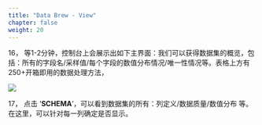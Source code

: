 ```yaml
---
title: "Data Brew - View"
chapter: false
weight: 20
---
```


16， 等1-2分钟，控制台上会展示出如下主界面：我们可以获得数据集的概览，包括：所有的字段名/采样值/每个字段的数值分布情况/唯一性情况等。表格上方有250+开箱即用的数据处理方法，

![](/images/LakeHouse/3_1_5_brew_preview.png)

17，    点击 ’**SCHEMA**’，可以看到数据集的所有：列定义/数据质量/数值分布 等。在这里，可以针对每一列确定是否显示。
